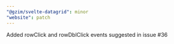 ```yaml
---
"@gzim/svelte-datagrid": minor
"website": patch
---
```


Added rowClick and rowDblClick events suggested in issue #36
